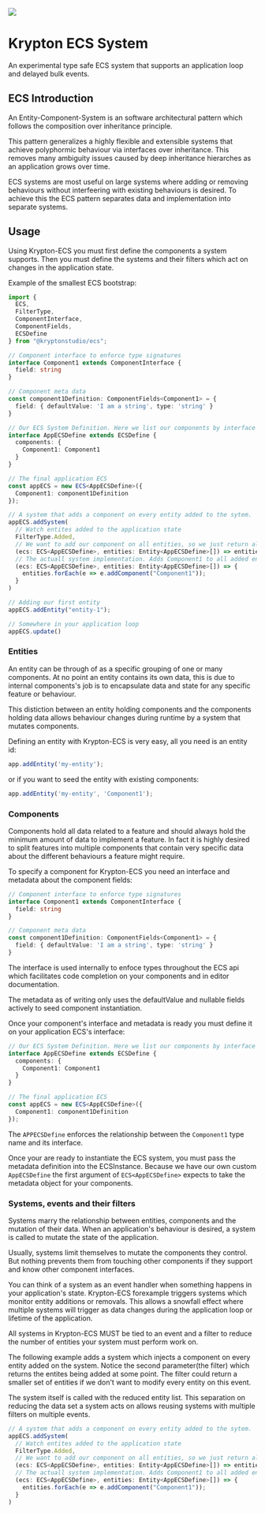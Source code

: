 ![](https://github.com/DeveloperMetal/krypton-ecs/workflows/tests/badge.svg?branch=develop) 

# Krypton ECS System

An experimental type safe ECS system that supports an application loop and delayed bulk events.

## ECS Introduction

An Entity-Component-System is an software architectural pattern which follows the composition over inheritance principle.

This pattern generalizes a highly flexible and extensible systems that achieve polyphormic behaviour via interfaces over inheritance. This removes many ambiguity issues caused by deep inheritance hierarches as an application grows over time.

ECS systems are most useful on large systems where adding or removing behaviours without interfeering with existing behaviours is desired. To achieve this the ECS pattern separates data and implementation into separate systems. 

## Usage

Using Krypton-ECS you must first define the components a system supports. Then you must define the systems and their filters which act on changes in the application state.

Example of the smallest ECS bootstrap:

```typescript
import { 
  ECS,
  FilterType,
  ComponentInterface,
  ComponentFields,
  ECSDefine
} from "@kryptonstudio/ecs";

// Component interface to enforce type signatures
interface Component1 extends ComponentInterface {
  field: string
}

// Component meta data
const component1Definition: ComponentFields<Component1> = {
  field: { defaultValue: 'I am a string', type: 'string' }
}

// Our ECS System Definition. Here we list our components by interface name and meta
interface AppECSDefine extends ECSDefine {
  components: {
    Component1: Component1
  }
}

// The final application ECS
const appECS = new ECS<AppECSDefine>({
  Component1: component1Definition
});

// A system that adds a component on every entity added to the sytem.
appECS.addSystem(
  // Watch entites added to the application state
  FilterType.Added, 
  // We want to add our component on all entities, so we just return all entities on the event.
  (ecs: ECS<AppECSDefine>, entities: Entity<AppECSDefine>[]) => entities,
  // The actuall system implementation. Adds Component1 to all added entities.
  (ecs: ECS<AppECSDefine>, entities: Entity<AppECSDefine>[]) => {
    entities.forEach(e => e.addComponent("Component1"));
  }
)

// Adding our first entity
appECS.addEntity("entity-1");

// Somewhere in your application loop
appECS.update()

```

### Entities

An entity can be through of as a specific grouping of one or many components.
At no point an entity contains its own data, this is due to internal components's job is to encapsulate data and state for any specific feature or behaviour.

This distiction between an entity holding components and the components holding data allows behaviour changes during runtime by a system that mutates components.

Defining an entity with Krypton-ECS is very easy, all you need is an entity id:

```typescript
app.addEntity('my-entity');
```

or if you want to seed the entity with existing components:

```typescript
app.addEntity('my-entity', 'Component1');
```

### Components

Components hold all data related to a feature and should always hold the minimum amount of data to implement a feature. In fact it is highly desired to split features into multiple components that contain very specific data about the different behaviours a feature might require.

To specify a component for Krypton-ECS you need an interface and metadata about the component fields:

```typescript
// Component interface to enforce type signatures
interface Component1 extends ComponentInterface {
  field: string
}

// Component meta data
const component1Definition: ComponentFields<Component1> = {
  field: { defaultValue: 'I am a string', type: 'string' }
}
```

The interface is used internally to enfoce types throughout the ECS api which facilitates code completion on your components and in editor documentation.

The metadata as of writing only uses the defaultValue and nullable fields actively to seed component instantiation.

Once your component's interface and metadata is ready you must define it on your application ECS's interface:

```typescript
// Our ECS System Definition. Here we list our components by interface name and meta
interface AppECSDefine extends ECSDefine {
  components: {
    Component1: Component1
  }
}

// The final application ECS
const appECS = new ECS<AppECSDefine>({
  Component1: component1Definition
});
```

The `APPECSDefine` enforces the relationship between the `Component1` type name and its interface.

Once your are ready to instantiate the ECS system, you must pass the metadata definition into the ECSInstance. Because we have our own custom `AppECSDefine` the first argument of `ECS<AppECSDefine>` expects to take the metadata object for your components.

### Systems, events and their filters

Systems marry the relationship between entities, components and the mutation of their data. When an application's behaviour is desired, a system is called to mutate the state of the application.

Usually, systems limit themselves to mutate the components they control. But nothing prevents them from touching other components if they support and know other component interfaces.

You can think of a system as an event handler when something happens in your application's state. Krypton-ECS forexample triggers systems which monitor entity additions or removals.  This allows a snowfall effect where multiple systems will trigger as data changes during the application loop or lifetime of the application.

All systems in Krypton-ECS MUST be tied to an event and a filter to reduce the number of entities your system must perform work on.

The following example adds a system which injects a component on every entity added on the system. Notice the second parameter(the filter) which returns the entites being added at some point. The filter could return a smaller set of entities if we don't want to modify every entity on this event.

The system itself is called with the reduced entity list. This separation on reducing the data set a system acts on allows reusing systems with multiple filters on multiple events.

```typescript
// A system that adds a component on every entity added to the sytem.
appECS.addSystem(
  // Watch entites added to the application state
  FilterType.Added, 
  // We want to add our component on all entities, so we just return all entities on the event.
  (ecs: ECS<AppECSDefine>, entities: Entity<AppECSDefine>[]) => entities,
  // The actuall system implementation. Adds Component1 to all added entities.
  (ecs: ECS<AppECSDefine>, entities: Entity<AppECSDefine>[]) => {
    entities.forEach(e => e.addComponent("Component1"));
  }
)
```